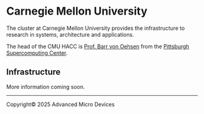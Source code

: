 # Carnegie Mellon University

The cluster at Carnegie Mellon University provides the infrastructure to research in systems, architecture and applications.

The head of the CMU HACC is [Prof. Barr von Oehsen](https://www.psc.edu/barr-von-oehsen/) from the [Pittsburgh Supercomputing Center](https://www.psc.edu/).

## Infrastructure

More information coming soon.

---------------------------------------
<p class="copyright">Copyright&copy; 2025 Advanced Micro Devices</p>

